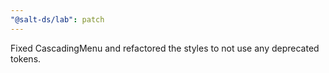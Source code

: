 ```yaml
---
"@salt-ds/lab": patch
---
```


Fixed CascadingMenu and refactored the styles to not use any deprecated tokens.
